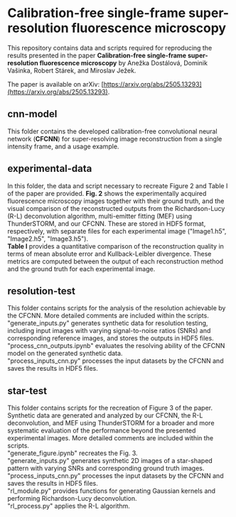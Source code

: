 # Calibration-free single-frame super-resolution fluorescence microscopy

This repository contains data and scripts required for reproducing the results presented in the paper **Calibration-free single-frame super-resolution fluorescence microscopy** by Anežka Dostálová, Dominik Vašinka, Robert Stárek, and Miroslav Ježek.

The paper is available on arXiv: [https://arxiv.org/abs/2505.13293](https://arxiv.org/abs/2505.13293).

## cnn-model

This folder contains the developed calibration-free convolutional neural network (**CFCNN**) for super-resolving image reconstruction from a single intensity frame, and a usage example.

## experimental-data

In this folder, the data and script necessary to recreate Figure 2 and Table I of the paper are provided. **Fig. 2** shows the experimentally acquired fluorescence microscopy images together with their ground truth, and the visual comparison of the reconstructed outputs from the Richardson-Lucy (R-L) deconvolution algorithm, multi-emitter fitting (MEF) using ThunderSTORM, and our CFCNN. These are stored in HDF5 format, respectively, with separate files for each experimental image ("Image1.h5", "Image2.h5", "Image3.h5").<br />
**Table I** provides a quantitative comparison of the reconstruction quality in terms of mean absolute error and Kullback-Leibler divergence. These metrics are computed between the output of each reconstruction method and the ground truth for each experimental image.

## resolution-test

This folder contains scripts for the analysis of the resolution achievable by the CFCNN. More detailed comments are included within the scripts.<br />
"generate_inputs.py" generates synthetic data for resolution testing, including input images with varying signal-to-noise ratios (SNRs) and corresponding reference images, and stores the outputs in HDF5 files.<br />
"process_cnn_outputs.ipynb" evaluates the resolving ability of the CFCNN model on the generated synthetic data.<br />
"process_inputs_cnn.py" processes the input datasets by the CFCNN and saves the results in HDF5 files.

## star-test

This folder contains scripts for the recreation of Figure 3 of the paper. Synthetic data are generated and analyzed by our CFCNN, the R-L deconvolution, and MEF using ThunderSTORM for a broader and more systematic evaluation of the performance beyond the presented experimental images. More detailed comments are included within the scripts.<br />
"generate_figure.ipynb" recreates the Fig. 3.<br />
"generate_inputs.py" generates synthetic 2D images of a star-shaped pattern with varying SNRs and corresponding ground truth images.<br />
"process_inputs_cnn.py" processes the input datasets by the CFCNN and saves the results in HDF5 files.<br />
"rl_module.py" provides functions for generating Gaussian kernels and performing Richardson-Lucy deconvolution.<br />
"rl_process.py" applies the R-L algorithm.

